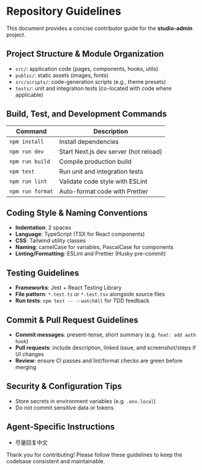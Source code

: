 # Repository Guidelines

This document provides a concise contributor guide for the **studio-admin** project.

## Project Structure & Module Organization

- `src/`: application code (pages, components, hooks, utils)
- `public/`: static assets (images, fonts)
- `src/scripts/`: code-generation scripts (e.g., theme presets)
- `tests/`: unit and integration tests (co-located with code where applicable)

## Build, Test, and Development Commands

| Command          | Description                           |
| ---------------- | ------------------------------------- |
| `npm install`    | Install dependencies                  |
| `npm run dev`    | Start Next.js dev server (hot reload) |
| `npm run build`  | Compile production build              |
| `npm test`       | Run unit and integration tests        |
| `npm run lint`   | Validate code style with ESLint       |
| `npm run format` | Auto-format code with Prettier        |

## Coding Style & Naming Conventions

- **Indentation**: 2 spaces
- **Language**: TypeScript (TSX for React components)
- **CSS**: Tailwind utility classes
- **Naming**: camelCase for variables, PascalCase for components
- **Linting/Formatting**: ESLint and Prettier (Husky pre-commit)

## Testing Guidelines

- **Frameworks**: Jest + React Testing Library
- **File pattern**: `*.test.ts` or `*.test.tsx` alongside source files
- **Run tests**: `npm test -- --watchAll` for TDD feedback

## Commit & Pull Request Guidelines

- **Commit messages**: present-tense, short summary (e.g. `feat: add auth hook`)
- **Pull requests**: include description, linked issue, and screenshot/steps if UI changes
- **Review**: ensure CI passes and lint/format checks are green before merging

## Security & Configuration Tips

- Store secrets in environment variables (e.g. `.env.local`)
- Do not commit sensitive data or tokens

## Agent-Specific Instructions

- 尽量回复中文

Thank you for contributing! Please follow these guidelines to keep the codebase consistent and maintainable.
